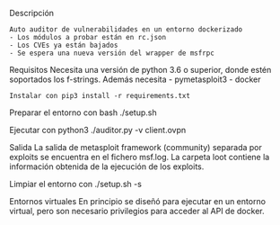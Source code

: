 Descripción

	Auto auditor de vulnerabilidades en un entorno dockerizado
	- Los módulos a probar están en rc.json
	- Los CVEs ya están bajados 
	- Se espera una nueva versión del wrapper de msfrpc


Requisitos
	Necesita una versión de python 3.6 o superior, donde estén soportados los f-strings.
	Además necesita 
		- pymetasploit3
		- docker

	Instalar con pip3 install -r requirements.txt

Preparar el entorno con
	bash ./setup.sh

Ejecutar con
	python3 ./auditor.py -v client.ovpn

Salida
	La salida de metasploit framework (community) separada por exploits se encuentra en el fichero msf.log. 
	La carpeta loot contiene la información obtenida de la ejecución de los exploits.

Limpiar el entorno con 
	./setup.sh -s

Entornos virtuales
	En principio se diseñó para ejecutar en un entorno virtual, pero son necesario privilegios 
	para acceder al API de docker.


	

